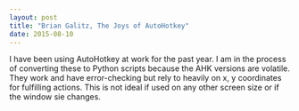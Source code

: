 ```yaml
---
layout: post
title: "Brian Galitz, The Joys of AutoHotkey"
date: 2015-08-10
---
```


I have been using AutoHotkey at work for the past year. I am in the process of converting these to Python scripts because the AHK versions are volatile. They work and have error-checking but rely to heavily on x, y coordinates for fulfilling actions. This is not ideal if used on any other screen size or if the window sie changes.
